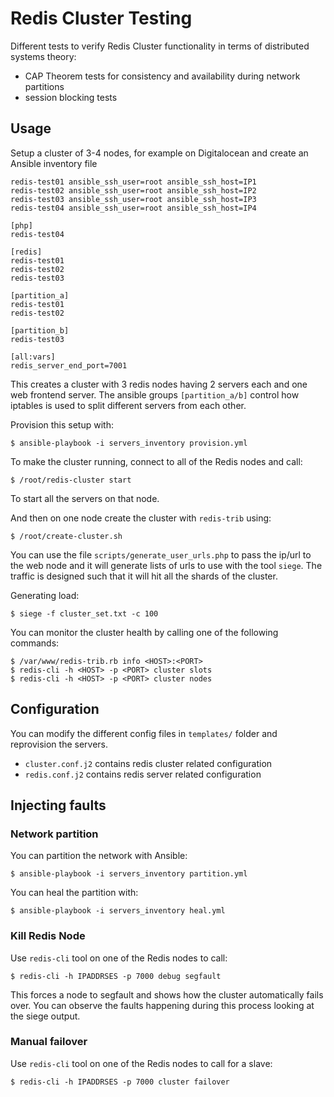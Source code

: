 # Redis Cluster Testing

Different tests to verify Redis Cluster functionality in terms of distributed systems theory:

- CAP Theorem tests for consistency and availability during network partitions
- session blocking tests

## Usage

Setup a cluster of 3-4 nodes, for example on Digitalocean and create an Ansible inventory file

    redis-test01 ansible_ssh_user=root ansible_ssh_host=IP1
    redis-test02 ansible_ssh_user=root ansible_ssh_host=IP2
    redis-test03 ansible_ssh_user=root ansible_ssh_host=IP3
    redis-test04 ansible_ssh_user=root ansible_ssh_host=IP4

    [php]
    redis-test04

    [redis]
    redis-test01
    redis-test02
    redis-test03

    [partition_a]
    redis-test01
    redis-test02

    [partition_b]
    redis-test03

    [all:vars]
    redis_server_end_port=7001

This creates a cluster with 3 redis nodes having 2 servers each and one web
frontend server. The ansible groups `[partition_a/b]` control how iptables
is used to split different servers from each other.

Provision this setup with:

    $ ansible-playbook -i servers_inventory provision.yml

To make the cluster running, connect to all of the Redis nodes and call:

    $ /root/redis-cluster start

To start all the servers on that node.

And then on one node create the cluster with `redis-trib` using:

    $ /root/create-cluster.sh

You can use the file `scripts/generate_user_urls.php`
to pass the ip/url to the web node and it will generate lists of
urls to use with the tool `siege`. The traffic is designed
such that it will hit all the shards of the cluster.

Generating load:

    $ siege -f cluster_set.txt -c 100

You can monitor the cluster health by calling one of the following commands:

    $ /var/www/redis-trib.rb info <HOST>:<PORT>
    $ redis-cli -h <HOST> -p <PORT> cluster slots
    $ redis-cli -h <HOST> -p <PORT> cluster nodes

## Configuration

You can modify the different config files in `templates/` folder
and reprovision the servers.

- `cluster.conf.j2` contains redis cluster related configuration
- `redis.conf.j2` contains redis server related configuration

## Injecting faults

### Network partition

You can partition the network with Ansible:

    $ ansible-playbook -i servers_inventory partition.yml

You can heal the partition with:

    $ ansible-playbook -i servers_inventory heal.yml

### Kill Redis Node

Use `redis-cli` tool on one of the Redis nodes to call:

    $ redis-cli -h IPADDRSES -p 7000 debug segfault

This forces a node to segfault and shows how the cluster automatically
fails over. You can observe the faults happening during this process
looking at the siege output.

### Manual failover

Use `redis-cli` tool on one of the Redis nodes to call
for a slave:

    $ redis-cli -h IPADDRSES -p 7000 cluster failover
